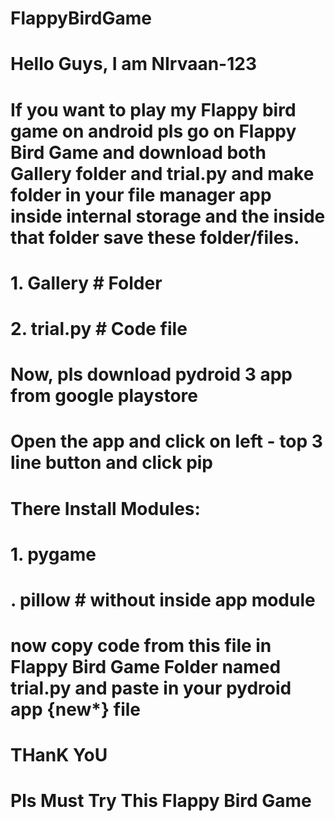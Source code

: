 # FlappyBirdGame
# Hello Guys, I am NIrvaan-123 
# If you want to play my Flappy bird game on android pls go on Flappy Bird Game and download both     Gallery folder and trial.py and make folder in your file manager app inside internal storage and the inside that folder save these folder/files.
# 1. Gallery            # Folder
# 2. trial.py           # Code file
# Now, pls download pydroid 3 app from google playstore
# Open the app and click on left - top 3 line button and click pip
# There Install Modules:
# 1. pygame
# . pillow         # without inside app module
# now copy code from this file in Flappy Bird Game Folder named trial.py and paste in your pydroid app {new*} file



# THanK YoU 
# Pls Must Try This Flappy Bird Game 
